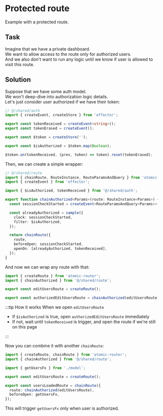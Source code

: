 # Protected route

Example with a protected route.

## Task

Imagine that we have a private dashboard.  
We want to allow access to the route only for authorized users.  
And we also don't want to run any logic until we know if user is allowed to visit this route.

## Solution

Suppose that we have some auth model.  
We won't deep-dive into authorization logic details.  
Let's just consider user authorized if we have their token:

```ts
// @/shared/auth
import { createEvent, createStore } from 'effector';

export const tokenReceived = createEvent<string>();
export const tokenErased = createEvent();

export const $token = createStore('');

export const $isAuthorized = $token.map(Boolean);

$token.on(tokenReceived, (prev, token) => token).reset(tokenErased);
```

Then, we can create a simple wrapper:

```ts
// @/shared/route
import { chainRoute, RouteInstance, RouteParamsAndQuery } from 'atomic-router';
import { createEvent } from 'effector';

import { $isAuthorized, tokenReceived } from '@/shared/auth';

export function chainAuthorized<Params>(route: RouteInstance<Params>) {
  const sessionCheckStarted = createEvent<RouteParamsAndQuery<Params>>();

  const alreadyAuthorized = sample({
    clock: sessionCheckStarted,
    filter: $isAuthorized,
  });

  return chainRoute({
    route,
    beforeOpen: sessionCheckStarted,
    openOn: [alreadyAuthorized, tokenReceived],
  });
}
```

And now we can wrap any route with that:

```ts
import { createRoute } from 'atomic-router';
import { chainAuthorized } from '@/shared/route';

export const editUsersRoute = createRoute();

export const authorizedEditUsersRoute = chainAuthorized(editUsersRoute);
```

:::tip How it works
When we open `editUsersRoute`

- If `$isAuthorized` is true, open `authorizedEditUsersRoute` immediately
- If not, wait until `tokenReceived` is trigger, and open the route if we're still on this page

:::

Now you can combine it with another `chainRoute`:

```ts
import { createRoute, chainRoute } from 'atomic-router';
import { chainAuthorized } from '@/shared/route';

import { getUsersFx } from './model';

export const editUsersRoute = createRoute();

export const usersLoadedRoute = chainRoute({
  route: chainAuthorized(editUsersRoute),
  beforeOpen: getUsersFx,
});
```

This will trigger `getUsersFx` only when user is authorized.
